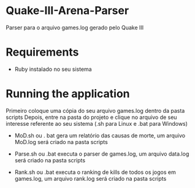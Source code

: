 # Quake-III-Arena-Parser
Parser para o arquivo games.log gerado pelo Quake III

# Requirements
- Ruby instalado no seu sistema

# Running the application
Primeiro coloque uma cópia do seu arquivo games.log dentro da pasta scripts
Depois, entre na pasta do projeto e clique no arquivo de seu interesse referente ao seu sistema (.sh para Linux e .bat para Windows)
- MoD.sh ou . bat gera um relatório das causas de morte, um arquivo MoD.log será criado na pasta scripts

- Parse.sh ou .bat executa o parser de games.log, um arquivo data.log será criado na pasta scripts

- Rank.sh ou .bat executa o ranking de kills de todos os jogos em games.log, um arquivo rank.log será criado na pasta scripts
